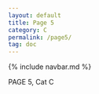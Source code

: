 ```yaml
---
layout: default
title: Page 5
category: C
permalink: /page5/
tag: doc
---
```

{% include navbar.md %}

PAGE 5, Cat C
